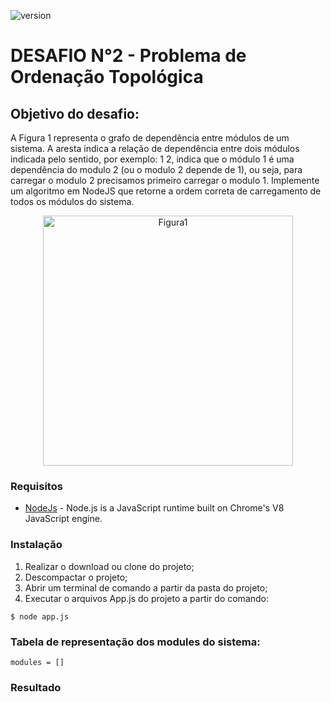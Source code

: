 ![version](https://img.shields.io/badge/version-1.0.0-blue.svg?longCache=true&style=flat-square)

# DESAFIO N°2 - Problema de Ordenação Topológica

## Objetivo do desafio:

A Figura 1 representa o grafo de dependência entre módulos de um sistema. A aresta indica a relação de dependência entre dois módulos indicada pelo sentido, por exemplo: 1 2, indica que o módulo 1 é uma dependência do modulo 2 (ou o modulo 2 depende de 1), ou seja, para carregar o modulo 2 precisamos primeiro carregar o modulo 1.
Implemente um algoritmo em NodeJS que retorne a ordem correta de carregamento de todos os módulos do sistema.

<p align="center">
  <img src="https://everguard.com.br/desafios/grafo_desafio1.png" width="400" title="Figura1" alt="Figura1">
</p>

### Requisitos

* [NodeJs](https://nodejs.org/en/) - Node.js is a JavaScript runtime built on Chrome's V8 JavaScript engine.

### Instalação

1. Realizar o download ou clone do projeto;
2. Descompactar o projeto;
3. Abrir um terminal de comando a partir da pasta do projeto;
4. Executar o arquivos App.js do projeto a partir do comando:

```
$ node app.js
```

### Tabela de representação dos modules do sistema:

```
modules = []
```

### Resultado





